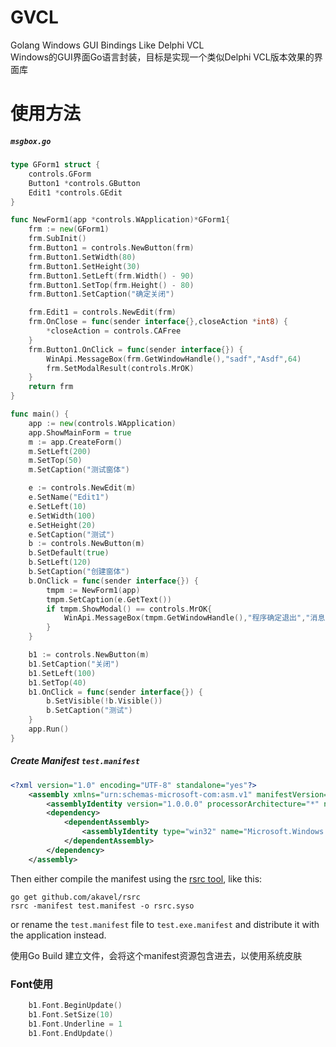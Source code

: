 # GVCL
Golang Windows GUI Bindings Like Delphi VCL   
Windows的GUI界面Go语言封装，目标是实现一个类似Delphi VCL版本效果的界面库   
# 使用方法  
##### `msgbox.go`

```go
type GForm1 struct {
	controls.GForm
	Button1 *controls.GButton
	Edit1 *controls.GEdit
}

func NewForm1(app *controls.WApplication)*GForm1{
	frm := new(GForm1)
	frm.SubInit()
	frm.Button1 = controls.NewButton(frm)
	frm.Button1.SetWidth(80)
	frm.Button1.SetHeight(30)
	frm.Button1.SetLeft(frm.Width() - 90)
	frm.Button1.SetTop(frm.Height() - 80)
	frm.Button1.SetCaption("确定关闭")

	frm.Edit1 = controls.NewEdit(frm)
	frm.OnClose = func(sender interface{},closeAction *int8) {
		*closeAction = controls.CAFree
	}
	frm.Button1.OnClick = func(sender interface{}) {
		WinApi.MessageBox(frm.GetWindowHandle(),"sadf","Asdf",64)
		frm.SetModalResult(controls.MrOK)
	}
	return frm
}

func main() {
	app := new(controls.WApplication)
	app.ShowMainForm = true
	m := app.CreateForm()
	m.SetLeft(200)
	m.SetTop(50)
	m.SetCaption("测试窗体")

	e := controls.NewEdit(m)
	e.SetName("Edit1")
	e.SetLeft(10)
	e.SetWidth(100)
	e.SetHeight(20)
	e.SetCaption("测试")
	b := controls.NewButton(m)
	b.SetDefault(true)
	b.SetLeft(120)
	b.SetCaption("创建窗体")
	b.OnClick = func(sender interface{}) {
		tmpm := NewForm1(app)
		tmpm.SetCaption(e.GetText())
		if tmpm.ShowModal() == controls.MrOK{
			WinApi.MessageBox(tmpm.GetWindowHandle(),"程序确定退出","消息",64)
		}
	}

	b1 := controls.NewButton(m)
	b1.SetCaption("关闭")
	b1.SetLeft(100)
	b1.SetTop(40)
	b1.OnClick = func(sender interface{}) {
		b.SetVisible(!b.Visible())
		b.SetCaption("测试")
	}
	app.Run()
}
```

##### Create Manifest `test.manifest`

```xml
<?xml version="1.0" encoding="UTF-8" standalone="yes"?>
    <assembly xmlns="urn:schemas-microsoft-com:asm.v1" manifestVersion="1.0">
        <assemblyIdentity version="1.0.0.0" processorArchitecture="*" name="SomeFunkyNameHere" type="win32"/>
        <dependency>
            <dependentAssembly>
                <assemblyIdentity type="win32" name="Microsoft.Windows.Common-Controls" version="6.0.0.0" processorArchitecture="*" publicKeyToken="6595b64144ccf1df" language="*"/>
            </dependentAssembly>
        </dependency>
    </assembly>
```

Then either compile the manifest using the [rsrc tool](https://github.com/akavel/rsrc), like this:

	go get github.com/akavel/rsrc
	rsrc -manifest test.manifest -o rsrc.syso

or rename the `test.manifest` file to `test.exe.manifest` and distribute it with the application instead.

使用Go Build 建立文件，会将这个manifest资源包含进去，以使用系统皮肤

### Font使用   

```go
	b1.Font.BeginUpdate()
	b1.Font.SetSize(10)
	b1.Font.Underline = 1
	b1.Font.EndUpdate()
```
